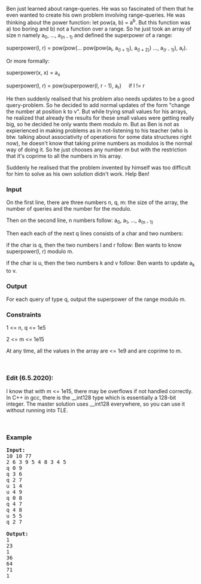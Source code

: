 <p>Ben just learned about range-queries. He was so fascinated of them that he even wanted to create his own problem involving range-queries. He was thinking about the power function: let pow(a, b) = a<sup>b</sup>. But this function was a) too boring and b) not a function over a range. So he just took an array of size n namely a<sub>0</sub>, ..., a<sub>(n - 1)</sub>&nbsp;and defined the superpower of a range:</p>
<p>superpower(l, r) = pow(pow(... pow(pow(a<sub>l</sub>, a<sub>(l + 1)</sub>), a<sub>(l + 2)</sub>) ..., a<sub>(r - 1)</sub>), a<sub>r</sub>).</p>
<p>Or more formally:</p>
<p>superpower(x, x) = a<sub>x</sub></p>
<p>superpower(l, r) = pow(superpower(l, r - 1), a<sub>r</sub>)&nbsp; &nbsp; &nbsp;if l != r</p>
<p>He then suddenly realised that his problem also needs updates to be a good query-problem. So he decided to add normal updates of the form "change the number at position k to v". But while trying small values for his arrays, he realized that already the results for these small values were getting really big, so he decided he only wants them modulo m. But as Ben is not as expierienced in making problems as in not-listening to his teacher (who is btw. talking about associativity of operations for some data structures right now), he doesn't know that taking prime numbers as modulos is the normal way of doing it. So he just chooses any number m but with the restriction that it's coprime to all the numbers in his array.</p>
<p>Suddenly he realised that the problem invented by himself was too difficult for him to solve as his own solution didn't work. Help Ben!</p>
<h3>Input</h3>
<p>On the first line, there are three numbers n, q, m: the size of the array, the number of queries and the number for the modulo.</p>
<p>Then on the second line, n numbers follow: a<sub>0</sub>, a<sub>1</sub>, ..., a<sub>(n - 1)</sub>&nbsp;</p>
<p>Then each each of the next q lines consists of a char and two numbers:</p>
<p>if the char is q, then the two numbers l and r follow: Ben wants to know superpower(l, r) modulo m.</p>
<p>if the char is u, then the two numbers k and v follow: Ben wants to update a<sub>k</sub> to v.</p>
<h3>Output</h3>
<p>For each query of type q, output the superpower of the range modulo m.</p>
<h3>Constraints</h3>
<p>1 &lt;= n, q &lt;= 1e5</p>
<p>2 &lt;= m &lt;= 1e15</p>
<p>At any time, all the values in the array are &lt;= 1e9 and are coprime to m.</p>
<p>&nbsp;</p>
<h3>Edit (6.5.2020):&nbsp;</h3>
<p>I know that with m &lt;= 1e15, there may be overflows if not handled correctly. In C++ in gcc, there is the __int128 type which is essentially a 128-bit integer. The master solution uses __int128 everywhere, so you can use it without running into TLE.</p>
<p>&nbsp;</p>
<h3>Example</h3>
<pre><strong>Input:</strong>
<div id="_mcePaste" style="position: absolute; left: -10000px; top: 142px; width: 1px; height: 1px; overflow: hidden;">10 10 77</div>10 10 77
2 6 3 9 5 4 8 3 4 5
q 0 9
q 3 6
q 2 7
u 1 4
u 4 9
q 0 8
q 4 7
q 4 8
u 5 5
q 2 7
<div id="_mcePaste" style="position: absolute; left: -10000px; top: 142px; width: 1px; height: 1px; overflow: hidden;">2 6 3 9 5 4 8 3 4 5</div><div id="_mcePaste" style="position: absolute; left: -10000px; top: 142px; width: 1px; height: 1px; overflow: hidden;">q 2 7</div>
<strong>Output:</strong>
1
23
1
36
64
71
1

</pre>